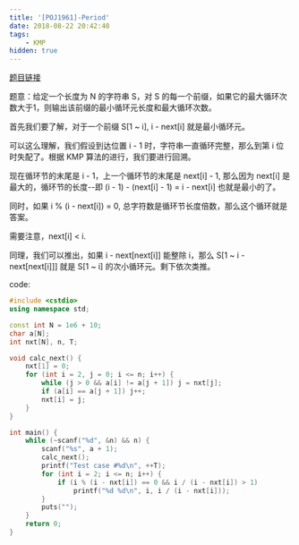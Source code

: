 ```yaml
---
title: '[POJ1961]-Period'
date: 2018-08-22 20:42:40
tags:
    - KMP
hidden: true
---
```


[题目链接](https://vjudge.net/problem/POJ-1961)

题意：给定一个长度为 N 的字符串 S，对 S 的每一个前缀，如果它的最大循环次数大于1，则输出该前缀的最小循环元长度和最大循环次数。

首先我们要了解，对于一个前缀 S[1 ~ i], i - next[i] 就是最小循环元。

可以这么理解，我们假设到达位置 i - 1 时，字符串一直循环完整，那么到第 i 位时失配了。根据 KMP 算法的进行，我们要进行回溯。

现在循环节的末尾是 i - 1，上一个循环节的末尾是 next[i] - 1, 那么因为 next[i] 是最大的，循环节的长度--即 (i - 1) - (next[i] - 1) = i - next[i] 也就是最小的了。

同时，如果 i % (i - next[i]) = 0, 总字符数是循环节长度倍数，那么这个循环就是答案。

需要注意，next[i] < i.

同理，我们可以推出，如果 i - next[next[i]] 能整除 i，那么 S[1 ~ i - next[next[i]]] 就是 S[1 ~ i] 的次小循环元。剩下依次类推。

code:
``` c++
#include <cstdio>
using namespace std;

const int N = 1e6 + 10;
char a[N];
int nxt[N], n, T;

void calc_next() {
    nxt[1] = 0;
    for (int i = 2, j = 0; i <= n; i++) {
        while (j > 0 && a[i] != a[j + 1]) j = nxt[j];
        if (a[i] == a[j + 1]) j++;
        nxt[i] = j;
    }
}

int main() {
    while (~scanf("%d", &n) && n) {
        scanf("%s", a + 1);
        calc_next();
        printf("Test case #%d\n", ++T);
        for (int i = 2; i <= n; i++) {
            if (i % (i - nxt[i]) == 0 && i / (i - nxt[i]) > 1)
                printf("%d %d\n", i, i / (i - nxt[i]));
        }
        puts("");
    }
    return 0;
}
```